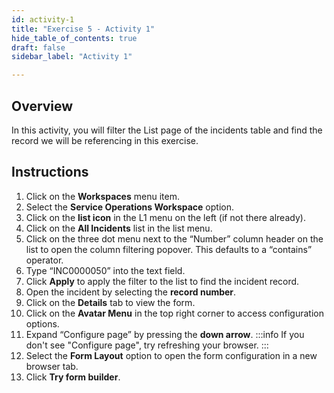 ```yaml
---
id: activity-1
title: "Exercise 5 - Activity 1"
hide_table_of_contents: true
draft: false
sidebar_label: "Activity 1"

---
```


## Overview
In this activity, you will filter the List page of the incidents table and find the record we will be referencing in this exercise.

## Instructions

1. Click on the **Workspaces** menu item.
2. Select the **Service Operations Workspace** option.
2. Click on the **list icon** in the L1 menu on the left (if not there already).
3. Click on the **All Incidents**  list in the list menu. 
4. Click on the three dot menu next to the “Number” column header on the list to open the column filtering popover. This defaults to a “contains” operator. 
5. Type “INC0000050” into the text field. 
6. Click **Apply** to apply the filter to the list to find the incident record.
7. Open the incident by selecting the **record number**.
8. Click on the **Details** tab to view the form.
9. Click on the **Avatar Menu** in the top right corner to access configuration options.
10. Expand “Configure page” by pressing the **down arrow**.
:::info
If you don't see "Configure page", try refreshing your browser.
:::
11. Select the **Form Layout** option to open the form configuration in a new browser tab. 
10.	Click **Try form builder**.